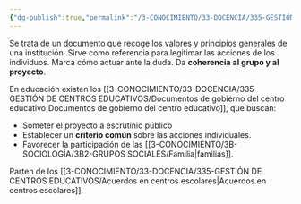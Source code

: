```yaml
---
{"dg-publish":true,"permalink":"/3-CONOCIMIENTO/33-DOCENCIA/335-GESTIÓN DE CENTROS EDUCATIVOS/Directriz institucional/"}
---
```


Se trata de un documento que recoge los valores y principios generales de una institución. Sirve como referencia para legitimar las acciones de los individuos. Marca cómo actuar ante la duda. Da **coherencia al grupo y al proyecto**.

En educación existen los [[3-CONOCIMIENTO/33-DOCENCIA/335-GESTIÓN DE CENTROS EDUCATIVOS/Documentos de gobierno del centro educativo\|Documentos de gobierno del centro educativo]], que buscan:
- Someter el proyecto a escrutinio público
- Establecer un **criterio común** sobre las acciones individuales.
- Favorecer la participación de las [[3-CONOCIMIENTO/3B-SOCIOLOGÍA/3B2-GRUPOS SOCIALES/Familia\|familias]]. 

Parten de los [[3-CONOCIMIENTO/33-DOCENCIA/335-GESTIÓN DE CENTROS EDUCATIVOS/Acuerdos en centros escolares\|Acuerdos en centros escolares]].